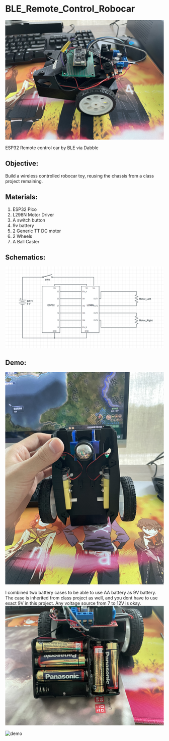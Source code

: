 # BLE_Remote_Control_Robocar

![overview](image/overview.JPG)

ESP32 Remote control car by BLE via Dabble

## Objective: 
Build a wireless controlled robocar toy, reusing the chassis from a class project remaining. 

## Materials:
1.	ESP32 Pico
2.	L298N Motor Driver
3.	A switch button
4.	9v battery
5.	2 Generic TT DC motor
6.	2 Wheels
7.	A Ball Caster

## Schematics:
![schematic](image/schematic.png)

## Demo: 
![bot](image/bottom.JPG)

I combined two battery cases to be able to use AA battery as 9V battery. The case is inherited from class project as well, and you dont have to use exact 9V in this project. Any voltage source from 7 to 12V is okay. 
![battery](image/battery.JPG)

![demo](image/demo.gif)
